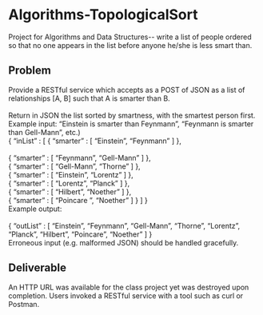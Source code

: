 # Algorithms-TopologicalSort
Project for Algorithms and Data Structures-- write a list of people ordered so that no one appears in the list before anyone he/she is less smart than.

## Problem
Provide a RESTful service which accepts as a POST of JSON as a list of relationships [A, B] such that A is smarter than B.  
<br />Return in JSON the list sorted by smartness, with the smartest person first.
<br />Example input: “Einstein is smarter than Feynmann”, “Feynmann is smarter than Gell-Mann”, etc.)
<br />{ “inList” : [ { “smarter” : [ “Einstein”, “Feynmann” ] },            
<br />	{ “smarter” : [ “Feynmann”, “Gell-Mann” ] }, 
<br />{ “smarter” : [ “Gell-Mann”, “Thorne” ] }, 
<br />{ “smarter” : [ “Einstein”, “Lorentz” ] }, 
<br />{ “smarter” : [ “Lorentz”, “Planck” ] }, 
<br />{ “smarter” : [ “Hilbert”, “Noether” ] }, 
<br />{ “smarter” : [ “Poincare ”, “Noether” ] } ] } 
<br />Example output: 	
<br />{ “outList” : [ “Einstein”, “Feynmann”, “Gell-Mann”, “Thorne”, “Lorentz”, “Planck”,
 		“Hilbert”, “Poincare”, “Noether” ] } 
<br />Erroneous input (e.g. malformed JSON) should be handled gracefully.  

## Deliverable
An HTTP URL was available for the class project yet was destroyed upon completion. Users invoked a RESTful service with a tool such as curl or Postman.
